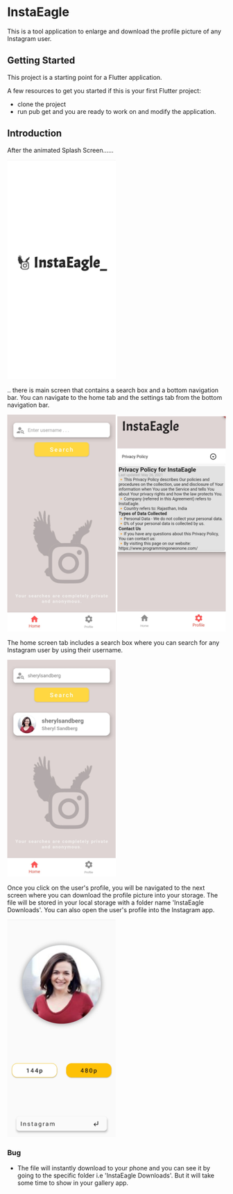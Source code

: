 # InstaEagle

This is a tool application to enlarge and download the profile picture of any Instagram user.

## Getting Started

This project is a starting point for a Flutter application.

A few resources to get you started if this is your first Flutter project:

- clone the project
- run pub get and you are ready to work on and modify the application.

## Introduction

After the animated Splash Screen......

<img src="/readme_images/1.jpeg" width="250">

.. there is main screen that contains a search box and a bottom navigation bar. You can navigate to the home tab and the settings tab from the bottom navigation bar.

<img src="/readme_images/2.jpeg" width="250"> <img src="/readme_images/3.jpeg" width="250">

The home screen tab includes a search box where you can search for any Instagram user by using their username.

<img src="/readme_images/4.jpeg" width="250">

Once you click on the user's profile, you will be navigated to the next screen where you can download the profile picture into your storage. The file will be stored in your local storage with a folder name 'InstaEagle Downloads'.
You can also open the user's profile into the Instagram app.

<img src="/readme_images/5.jpeg" width="250">

### Bug
- The file will instantly download to your phone and you can see it by going to the specific folder i.e 'InstaEagle Downloads'. But it will take some time to show in your gallery app. 
